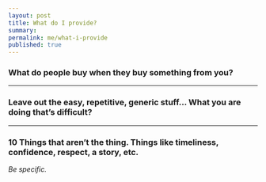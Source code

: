 ```yaml
---
layout: post
title: What do I provide?
summary:
permalink: me/what-i-provide
published: true
---
```


### What do people buy when they buy something from you?

---

### Leave out the easy, repetitive, generic stuff... What you are doing that’s difficult?

---

### 10 Things that aren’t the thing. Things like timeliness, confidence, respect, a story, etc.
*Be specific.*